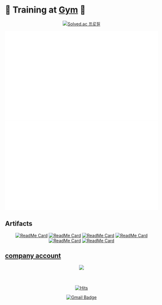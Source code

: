 # 💪 Training at [Gym](https://github.com/Sparta-Gym) 💪

<div align=center>

 [![Solved.ac
 프로필](http://mazassumnida.wtf/api/v2/generate_badge?boj=tjdals1771)](https://solved.ac/tjdals1771)
 
 <a href="https://github.com/ZeroOnePro/github-stats">
  
 ![](https://raw.githubusercontent.com/ZeroOnePro/github-stats/master/generated/overview.svg)
 ![](https://github.com/ZeroOnePro/github-stats/blob/master/generated/languages.svg)

 </a>

</div>

## Artifacts

<div align=center>

[![ReadMe Card](https://github-readme-stats.vercel.app/api/pin/?username=ZeroOnePro&repo=Problem-Solving&theme=radical)](https://github.com/ZeroOnePro/Problem-Solving)
[![ReadMe Card](https://github-readme-stats.vercel.app/api/pin/?username=ZeroOnePro&repo=Web&theme=cobalt)](https://github.com/ZeroOnePro/Web)
[![ReadMe Card](https://github-readme-stats.vercel.app/api/pin/?username=ZeroOnePro&repo=Machine-Learning&theme=great-gatsby)](https://github.com/ZeroOnePro/Machine-Learning)
[![ReadMe Card](https://github-readme-stats.vercel.app/api/pin/?username=ZeroOnePro&repo=System&theme=blue-green)](https://github.com/ZeroOnePro/System)
[![ReadMe Card](https://github-readme-stats.vercel.app/api/pin/?username=ZeroOnePro&repo=Self-Study&theme=prussian)](https://github.com/ZeroOnePro/Self-Study)
[![ReadMe Card](https://github-readme-stats.vercel.app/api/pin/?username=ZeroOnePro&repo=Assignments&theme=tokyonight)](https://github.com/ZeroOnePro/Assignments)

</div>

## [company account](https://github.com/insomenia-sungmin)

<div align="center">
 
 <img src="https://ghchart.rshah.org/insomenia-sungmin?base=teal" />

</div>

<br />
<br />

<div align=center>


 [![Hits](https://hits.seeyoufarm.com/api/count/incr/badge.svg?url=https%3A%2F%2Fgithub.com%2FZeroOnePro)](https://hits.seeyoufarm.com)
<!--  [![Youtube Badge](https://img.shields.io/badge/Youtube-ff0000?style=flat-square&logo=youtube&link=https://www.youtube.com/channel/UCn9XdNmBSqyIVlJLFm_7h1w?view_as=subscriber)](https://www.youtube.com/channel/UCn9XdNmBSqyIVlJLFm_7h1w?view_as=subscriber)
 [![Facebook Badge](https://img.shields.io/badge/facebook-1877f2?style=flat-square&logo=facebook&logoColor=white&link=https://www.facebook.com/profile.php?id=100010671258690)](https://www.facebook.com/profile.php?id=100010671258690) -->
 [![Gmail Badge](https://img.shields.io/badge/Gmail-d14836?style=flat-square&logo=Gmail&logoColor=white&link=mailto:dbtjdals1771@ajou.ac.kr)](mailto:dbtjdals1771@ajou.ac.kr)

</div>
